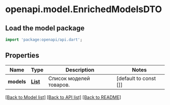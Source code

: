# openapi.model.EnrichedModelsDTO

## Load the model package
```dart
import 'package:openapi/api.dart';
```

## Properties
Name | Type | Description | Notes
------------ | ------------- | ------------- | -------------
**models** | [**List<EnrichedModelDTO>**](EnrichedModelDTO.md) | Список моделей товаров. | [default to const []]

[[Back to Model list]](../README.md#documentation-for-models) [[Back to API list]](../README.md#documentation-for-api-endpoints) [[Back to README]](../README.md)


